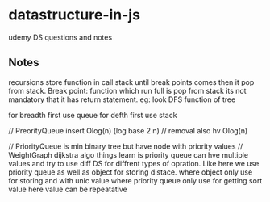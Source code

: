 # datastructure-in-js
udemy DS questions and notes

## Notes
recursions store function in call stack until break points comes then it pop from stack.
Break point: function which run full is pop from stack its not mandatory that it has return statement.
eg: look DFS function of tree


for breadth first use queue
for defth first use stack


// PreorityQueue insert Olog(n) (log base 2 n)
// removal also hv Olog(n)

// PriorityQueue is min binary tree but have node with priority values
// WeightGraph dijkstra algo things learn is priority queue can hve multiple values and try to use diff DS for diffrent types of opration. Like here we use priority queue as well as object for storing distace.
where object only use for storing and with unic value
where priority queue only use for getting sort value here value can be repeatative


